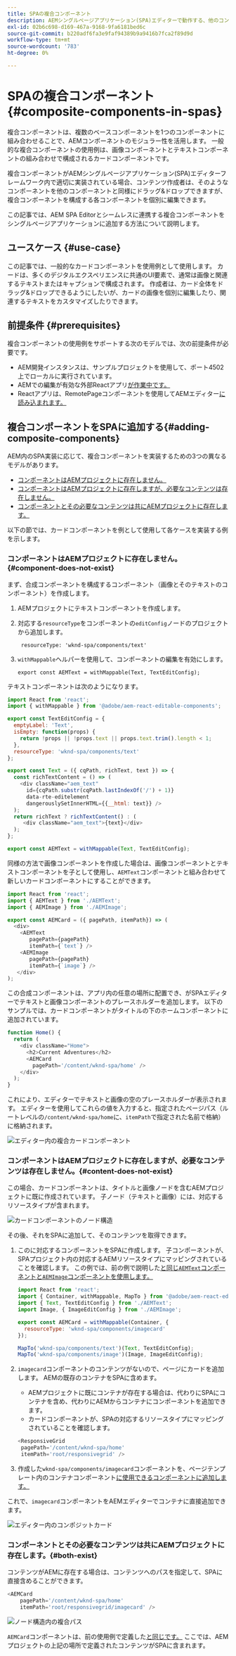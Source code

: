 ```yaml
---
title: SPAの複合コンポーネント
description: AEMシングルページアプリケーション(SPA)エディターで動作する、他のコンポーネントで構成される独自の複合コンポーネントを作成する方法を説明します。
exl-id: 02b6c698-d169-467a-9168-9fa6181bed6c
source-git-commit: b220adf6fa3e9faf94389b9a9416b7fca2f89d9d
workflow-type: tm+mt
source-wordcount: '783'
ht-degree: 0%

---
```


# SPAの複合コンポーネント{#composite-components-in-spas}

複合コンポーネントは、複数のベースコンポーネントを1つのコンポーネントに組み合わせることで、AEMコンポーネントのモジュラー性を活用します。 一般的な複合コンポーネントの使用例は、画像コンポーネントとテキストコンポーネントの組み合わせで構成されるカードコンポーネントです。

複合コンポーネントがAEMシングルページアプリケーション(SPA)エディターフレームワーク内で適切に実装されている場合、コンテンツ作成者は、そのようなコンポーネントを他のコンポーネントと同様にドラッグ&amp;ドロップできますが、複合コンポーネントを構成する各コンポーネントを個別に編集できます。

この記事では、AEM SPA Editorとシームレスに連携する複合コンポーネントをシングルページアプリケーションに追加する方法について説明します。

## ユースケース {#use-case}

この記事では、一般的なカードコンポーネントを使用例として使用します。 カードは、多くのデジタルエクスペリエンスに共通のUI要素で、通常は画像と関連するテキストまたはキャプションで構成されます。 作成者は、カード全体をドラッグ&amp;ドロップできるようにしたいが、カードの画像を個別に編集したり、関連するテキストをカスタマイズしたりできます。

## 前提条件 {#prerequisites}

複合コンポーネントの使用例をサポートする次のモデルでは、次の前提条件が必要です。

* AEM開発インスタンスは、サンプルプロジェクトを使用して、ポート4502上でローカルに実行されています。
* AEMでの編集が有効な外部Reactアプリ[が作業中です。](spa-edit-external.md)
* Reactアプリは、RemotePageコンポーネントを使用してAEMエディター[に読み込まれます。](spa-remote-page.md)

## 複合コンポーネントをSPAに追加する{#adding-composite-components}

AEM内のSPA実装に応じて、複合コンポーネントを実装するための3つの異なるモデルがあります。

* [コンポーネントはAEMプロジェクトに存在しません。](#component-does-not-exist)
* [コンポーネントはAEMプロジェクトに存在しますが、必要なコンテンツは存在しません。](#content-does-not-exist)
* [コンポーネントとその必要なコンテンツは共にAEMプロジェクトに存在します。](#both-exist)

以下の節では、カードコンポーネントを例として使用して各ケースを実装する例を示します。

### コンポーネントはAEMプロジェクトに存在しません。{#component-does-not-exist}

まず、合成コンポーネントを構成するコンポーネント（画像とそのテキストのコンポーネント）を作成します。

1. AEMプロジェクトにテキストコンポーネントを作成します。
1. 対応する`resourceType`をコンポーネントの`editConfig`ノードのプロジェクトから追加します。

   ```text
    resourceType: 'wknd-spa/components/text' 
   ```

1. `withMappable`ヘルパーを使用して、コンポーネントの編集を有効にします。

   ```text
   export const AEMText = withMappable(Text, TextEditConfig); 
   ```

テキストコンポーネントは次のようになります。

```javascript
import React from 'react';
import { withMappable } from '@adobe/aem-react-editable-components';

export const TextEditConfig = {
  emptyLabel: 'Text',
  isEmpty: function(props) {
    return !props || !props.text || props.text.trim().length < 1;
  },
  resourceType: 'wknd-spa/components/text'
};

export const Text = ({ cqPath, richText, text }) => {
  const richTextContent = () => (
    <div className="aem_text"
      id={cqPath.substr(cqPath.lastIndexOf('/') + 1)}
      data-rte-editelement
      dangerouslySetInnerHTML={{__html: text}} />
  );
  return richText ? richTextContent() : (
     <div className="aem_text">{text}</div>
  );
};

export const AEMText = withMappable(Text, TextEditConfig);
```

同様の方法で画像コンポーネントを作成した場合は、画像コンポーネントとテキストコンポーネントを子として使用し、`AEMText`コンポーネントと組み合わせて新しいカードコンポーネントにすることができます。

```javascript
import React from 'react';
import { AEMText } from './AEMText';
import { AEMImage } from './AEMImage';

export const AEMCard = ({ pagePath, itemPath}) => (
  <div>
    <AEMText
       pagePath={pagePath}
       itemPath={`text`} />
    <AEMImage
       pagePath={pagePath}
       itemPath={`image`} />
   </div>
);
```

この合成コンポーネントは、アプリ内の任意の場所に配置でき、がSPAエディターでテキストと画像コンポーネントのプレースホルダーを追加します。 以下のサンプルでは、カードコンポーネントがタイトルの下のホームコンポーネントに追加されています。

```javascript
function Home() {
  return (
    <div className="Home">
      <h2>Current Adventures</h2>
      <AEMCard
        pagePath='/content/wknd-spa/home' />
    </div>
  );
}
```

これにより、エディターでテキストと画像の空のプレースホルダーが表示されます。 エディターを使用してこれらの値を入力すると、指定されたページパス（ルートレベルの`/content/wknd-spa/home`に、`itemPath`で指定された名前で格納）に格納されます。

![エディター内の複合カードコンポーネント](assets/composite-card.png)

### コンポーネントはAEMプロジェクトに存在しますが、必要なコンテンツは存在しません。{#content-does-not-exist}

この場合、カードコンポーネントは、タイトルと画像ノードを含むAEMプロジェクトに既に作成されています。 子ノード（テキストと画像）には、対応するリソースタイプが含まれます。

![カードコンポーネントのノード構造](assets/composite-node-structure.png)

その後、それをSPAに追加して、そのコンテンツを取得できます。

1. このに対応するコンポーネントをSPAに作成します。 子コンポーネントが、SPAプロジェクト内の対応するAEMリソースタイプにマッピングされていることを確認します。 この例では、前の例で説明した[と同じ`AEMText`コンポーネントと`AEMImage`コンポーネントを使用します。](#component-does-not-exist)

   ```javascript
   import React from 'react';
   import { Container, withMappable, MapTo } from '@adobe/aem-react-editable-components';
   import { Text, TextEditConfig } from './AEMText';
   import Image, { ImageEditConfig } from './AEMImage';
   
   export const AEMCard = withMappable(Container, {
     resourceType: 'wknd-spa/components/imagecard'
   });
   
   MapTo('wknd-spa/components/text')(Text, TextEditConfig);
   MapTo('wknd-spa/components/image')(Image, ImageEditConfig);
   ```

1. `imagecard`コンポーネントのコンテンツがないので、ページにカードを追加します。 AEMの既存のコンテナをSPAに含めます。
   * AEMプロジェクトに既にコンテナが存在する場合は、代わりにSPAにコンテナを含め、代わりにAEMからコンテナにコンポーネントを追加できます。
   * カードコンポーネントが、SPAの対応するリソースタイプにマッピングされていることを確認します。

   ```javascript
   <ResponsiveGrid
    pagePath='/content/wknd-spa/home'
    itemPath='root/responsivegrid' />
   ```

1. 作成した`wknd-spa/components/imagecard`コンポーネントを、ページテンプレート内のコンテナコンポーネント[に使用できるコンポーネントに追加します。](/help/sites-authoring/templates.md)

これで、`imagecard`コンポーネントをAEMエディターでコンテナに直接追加できます。

![エディター内のコンポジットカード](assets/composite-card.gif)

### コンポーネントとその必要なコンテンツは共にAEMプロジェクトに存在します。{#both-exist}

コンテンツがAEMに存在する場合は、コンテンツへのパスを指定して、SPAに直接含めることができます。

```javascript
<AEMCard
    pagePath='/content/wknd-spa/home'
    itemPath='root/responsivegrid/imagecard' />
```

![ノード構造内の複合パス](assets/composite-path.png)

`AEMCard`コンポーネントは、前の使用例で定義した[と同じです。](#content-does-not-exist) ここでは、AEMプロジェクトの上記の場所で定義されたコンテンツがSPAに含まれます。
